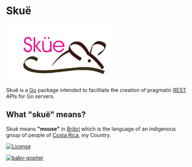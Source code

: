 Skuë
====

![logo](https://raw.githubusercontent.com/greivinlopez/skue/master/logo.png)

Skuë is a [Go](http://golang.org/) package intended to facilitate the creation of pragmatic [REST](http://en.wikipedia.org/wiki/Representational_state_transfer) APIs for Go servers.

## What "skuë" means?

Skuë means **"mouse"** in [Bribrí](http://en.wikipedia.org/wiki/Bribri_language) which is the language of an indigenous group of people of [Costa Rica](https://www.youtube.com/watch?v=pNTirQ9eoLo), my Country.

[![License](http://img.shields.io/:license-mit-blue.svg)](http://opensource.org/licenses/MIT)

[![baby-gopher](https://raw2.github.com/drnic/babygopher-site/gh-pages/images/babygopher-badge.png)](http://www.babygopher.org)
